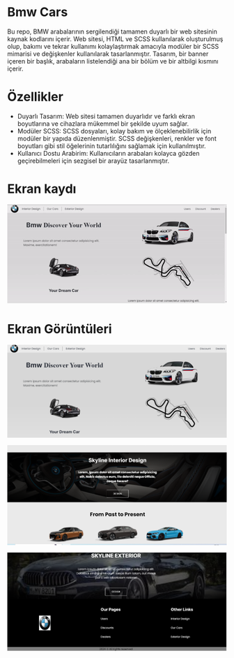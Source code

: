 # Bmw Cars

Bu repo, BMW arabalarının sergilendiği tamamen duyarlı bir web sitesinin kaynak kodlarını içerir. Web sitesi, HTML ve SCSS kullanılarak oluşturulmuş olup, bakımı ve tekrar kullanımı kolaylaştırmak amacıyla modüler bir SCSS mimarisi ve değişkenler kullanılarak tasarlanmıştır. Tasarım, bir banner içeren bir başlık, arabaların listelendiği ana bir bölüm ve bir altbilgi kısmını içerir.


# Özellikler 
- Duyarlı Tasarım: Web sitesi tamamen duyarlıdır ve farklı ekran boyutlarına ve cihazlara mükemmel bir şekilde uyum sağlar.
- Modüler SCSS: SCSS dosyaları, kolay bakım ve ölçeklenebilirlik için modüler bir yapıda düzenlenmiştir. SCSS değişkenleri, renkler ve font boyutları gibi stil öğelerinin tutarlılığını sağlamak için kullanılmıştır.
- Kullanıcı Dostu Arabirim: Kullanıcıların arabaları kolayca gözden geçirebilmeleri için sezgisel bir arayüz tasarlanmıştır.

# Ekran kaydı
![](bmw.gif)

# Ekran Görüntüleri

![](ekran1.PNG)

![](Ekran2.PNG)

![](Ekran3.PNG)




